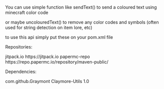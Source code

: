 You can use simple function like sendText() to send a coloured text using minecraft color code

or maybe uncolouredText() to remove any color codes and symbols (often used for string detection on item lore, etc)

to use this api simply put these on your pom.xml file

Repositories:

<repository>
    <id>jitpack.io</id>
    <url>https://jitpack.io</url>
</repository>
<repository>
    <id>papermc-repo</id>
    <url>https://repo.papermc.io/repository/maven-public/</url>
</repository>

Dependencies:

<dependency>
    <groupId>com.github.Graymont</groupId>
    <artifactId>Claymore-Utils</artifactId>
    <version>1.0</version>
</dependency>
